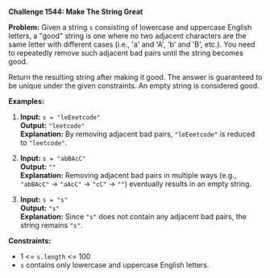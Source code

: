 **Challenge 1544: Make The String Great**

**Problem:**
Given a string `s` consisting of lowercase and uppercase English letters, a "good" string is one where no two adjacent characters are the same letter with different cases (i.e., 'a' and 'A', 'b' and 'B', etc.). You need to repeatedly remove such adjacent bad pairs until the string becomes good.

Return the resulting string after making it good. The answer is guaranteed to be unique under the given constraints. An empty string is considered good.

**Examples:**

1. **Input:** `s = "leEeetcode"`  
   **Output:** `"leetcode"`  
   **Explanation:** By removing adjacent bad pairs, `"leEeetcode"` is reduced to `"leetcode"`.

2. **Input:** `s = "abBAcC"`  
   **Output:** `""`  
   **Explanation:** Removing adjacent bad pairs in multiple ways (e.g., `"abBAcC"` -> `"aAcC"` -> `"cC"` -> `""`) eventually results in an empty string.

3. **Input:** `s = "s"`  
   **Output:** `"s"`  
   **Explanation:** Since `"s"` does not contain any adjacent bad pairs, the string remains `"s"`.

**Constraints:**

- 1 <= `s.length` <= 100
- `s` contains only lowercase and uppercase English letters.

